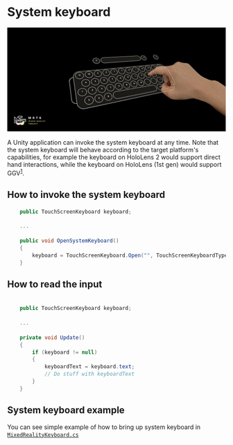 # System keyboard

![System keyboard](../Documentation/Images/SystemKeyboard/MRTK_SystemKeyboard_Main.png)

A Unity application can invoke the system keyboard at any time. Note that the system keyboard will behave according to the target platform's capabilities, for example the keyboard on HoloLens 2 would support direct hand interactions, while the keyboard on HoloLens (1st gen) would support GGV<sup>[1](https://docs.microsoft.com/en-us/windows/mixed-reality/gaze)</sup>.

## How to invoke the system keyboard ##

``` csharp
    public TouchScreenKeyboard keyboard;

    ...

    public void OpenSystemKeyboard()
    {
        keyboard = TouchScreenKeyboard.Open("", TouchScreenKeyboardType.Default, false, false, false, false);
    }
```

## How to read the input ##

``` csharp

    public TouchScreenKeyboard keyboard;

    ...

    private void Update()
    {
        if (keyboard != null)
        {
            keyboardText = keyboard.text;
            // Do stuff with keyboardText
        }
    }
```

## System keyboard example ##
You can see simple example of how to bring up system keyboard in 
[`MixedRealityKeyboard.cs`](https://github.com/microsoft/MixedRealityToolkit-Unity/blob/mrtk_release/Assets/MixedRealityToolkit.SDK/Experimental/Features/UX/MixedRealityKeyboard.cs)
